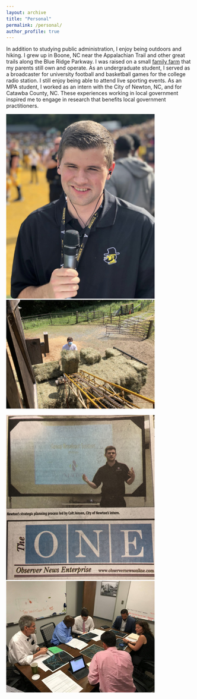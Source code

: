 ```yaml
---
layout: archive
title: "Personal"
permalink: /personal/
author_profile: true
---
```


In addition to studying public administration, I enjoy being outdoors and hiking. I grew up in Boone, NC near the Appalachian Trail and other great trails along the Blue Ridge Parkway. I was raised on a small [family farm](https://www.facebook.com/profile.php?id=100064850944088) that my parents still own and operate. As an undergraduate student, I served as a broadcaster for university football and basketball games for the college radio station. I still enjoy being able to attend live sporting events. As an MPA student, I worked as an intern with the City of Newton, NC, and for Catawba County, NC. These experiences working in local government inspired me to engage in research that benefits local government practitioners.  


<img src="/images/IMG_2365.jpeg" width="400" /> <img src="/images/IMG_2364.jpeg" width="400"/> 

<img src="/images/IMG_1814.jpeg" width="400" /> <img src="/images/3.jpg" width="400"/> 
